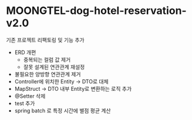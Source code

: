 # MOONGTEL-dog-hotel-reservation-v2.0

기존 프로젝트 리팩토링 및 기능 추가

- ERD 개편
  - 중복되는 컬럼 값 제거
  - 잘못 설계된 연관관계 재설정
- 불필요한 양방향 연관관계 제거
- Controller에 위치한 Entity -> DTO로 대체
- MapStruct -> DTO 내부 Entity로 변환하는 로직 추가
- @Setter 삭제
- test 추가
- spring batch 로 특정 시간에 별점 평균 계산

